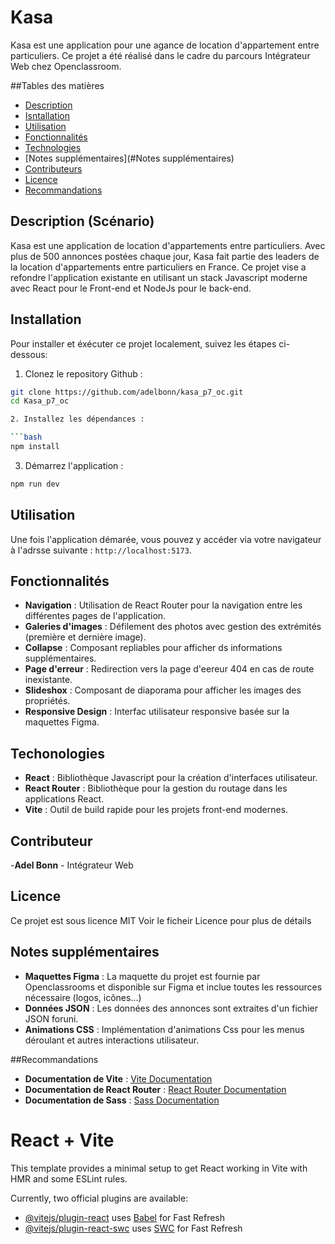 # Kasa

Kasa est une application pour une agance de location d'appartement entre particuliers.
Ce projet a été réalisé dans le cadre du parcours Intégrateur Web chez Openclassroom.

##Tables des matières

- [Description](#description)
- [Isntallation](#Installation)
- [Utilisation](#Utilisation)
- [Fonctionnalités](#Fonctionnalités)
- [Technologies](#Technologies)
- [Notes supplémentaires](#Notes supplémentaires)
- [Contributeurs](#Contributeur)
- [Licence](#Licence)
- [Recommandations](#Recommandations)

## Description (Scénario)

Kasa est une application de location d'appartements entre particuliers. Avec plus de 500 annonces postées chaque jour, Kasa fait partie des leaders de la location d'appartements entre particuliers en France.
Ce projet vise a refondre l'application existante en utilisant un stack Javascript moderne avec React pour le Front-end et NodeJs pour le back-end.

## Installation

Pour installer et éxécuter ce projet localement, suivez les étapes ci-dessous:

1. Clonez le repository Github :

```bash
git clone https://github.com/adelbonn/kasa_p7_oc.git
cd Kasa_p7_oc

2. Installez les dépendances :

```bash
npm install
```

3. Démarrez l'application : 

```bash
npm run dev
```

## Utilisation 

Une fois l'application démarée, vous pouvez y accéder via votre navigateur à l'adrsse suivante : `http://localhost:5173`.

## Fonctionnalités

- **Navigation** : Utilisation de React Router pour la navigation entre les différentes pages de l'application.
- **Galeries d'images** : Défilement des photos avec gestion des extrémités (première et dernière image). 
- **Collapse** : Composant repliables pour afficher ds informations supplémentaires.
- **Page d'erreur** : Redirection vers la page d'eereur 404 en cas de route inexistante.
- **Slideshox** : Composant de diaporama pour afficher les images des propriétés.
- **Responsive Design** : Interfac utilisateur responsive basée sur la maquettes Figma.

## Techonologies

- **React** : Bibliothèque Javascript pour la création d'interfaces utilisateur.
- **React Router** : Bibliothèque pour la gestion du routage dans les applications React.
- **Vite** : Outil de build rapide pour les projets front-end modernes.

## Contributeur

-**Adel Bonn** - Intégrateur Web 

## Licence

Ce projet est sous licence MIT
Voir le ficheir Licence pour plus de détails

## Notes supplémentaires

- **Maquettes Figma** : La maquette du projet est fournie par Openclassrooms et disponible sur Figma et inclue toutes les ressources nécessaire (logos, icônes...)
- **Données JSON** : Les données des annonces sont extraites d'un fichier JSON foruni.
- **Animations CSS** : Implémentation d'animations Css pour les menus déroulant et autres interactions utilisateur.

##Recommandations
- **Documentation de Vite** : [Vite Documentation](https://vitejs.dev/guide/)
- **Documentation de React Router** : [React Router Documentation](https://reactrouter.com/)
- **Documentation de Sass** : [Sass Documentation](https://sass-lang.com/documentation)

# React + Vite

This template provides a minimal setup to get React working in Vite with HMR and some ESLint rules.

Currently, two official plugins are available:

- [@vitejs/plugin-react](https://github.com/vitejs/vite-plugin-react/blob/main/packages/plugin-react/README.md) uses [Babel](https://babeljs.io/) for Fast Refresh
- [@vitejs/plugin-react-swc](https://github.com/vitejs/vite-plugin-react-swc) uses [SWC](https://swc.rs/) for Fast Refresh
